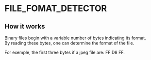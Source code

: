 # FILE_FOMAT_DETECTOR

## How it works

Binary files begin with a variable number of bytes indicating its format.  
By reading these bytes, one can determine the format of the file.  

For exemple, the first three bytes if a jpeg file are: FF D8 FF.  


